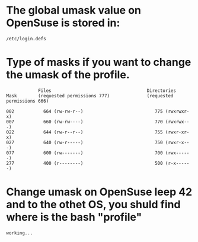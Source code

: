 # The global umask value on OpenSuse is stored in:
``` 
/etc/login.defs 
```

# Type of masks if you want to change the umask of the profile.

``` 	      
            Files                                    Directories
Mask        (requested permissions 777)              (requested permissions 666)

002 	      664 (rw-rw-r--) 	                        775 (rwxrwxr-x)
007 	      660 (rw-rw----) 	                        770 (rwxrwx---)
022 	      644 (rw-r--r--) 	                        755 (rwxr-xr-x)
027 	      640 (rw-r-----) 	                        750 (rwxr-x---)
077 	      600 (rw-------) 	                        700 (rwx------)
277 	      400 (r--------) 	                        500 (r-x------)
```
# Change umask on OpenSuse leep 42 and to the othet OS, you shuld find where is the bash "profile"
```
working...
```

